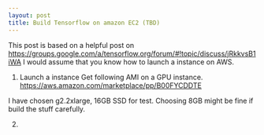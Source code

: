 ```yaml
---
layout: post
title: Build Tensorflow on amazon EC2 (TBD)
---
```


This post is based on a helpful post on https://groups.google.com/a/tensorflow.org/forum/#!topic/discuss/jRkkvsB1iWA
I would assume that you know how to launch a instance on AWS.

1. Launch a instance
Get following AMI on a GPU instance. 
https://aws.amazon.com/marketplace/pp/B00FYCDDTE

I have chosen g2.2xlarge, 16GB SSD for test. Choosing 8GB might be fine if build the stuff carefully.

2.
